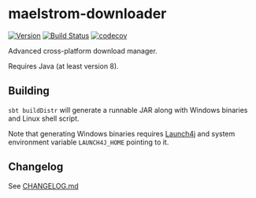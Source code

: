 maelstrom-downloader
=======================

[![Version](https://img.shields.io/github/release/frozenspider/maelstrom-downloader.svg)](https://github.com/frozenspider/maelstrom-downloader/releases)
[![Build Status](https://travis-ci.org/frozenspider/maelstrom-downloader.svg?branch=master)](https://travis-ci.org/frozenspider/maelstrom-downloader)
[![codecov](https://codecov.io/gh/frozenspider/maelstrom-downloader/branch/master/graph/badge.svg)](https://codecov.io/gh/frozenspider/maelstrom-downloader)

Advanced cross-platform download manager.

Requires Java (at least version 8).


Building
--------
`sbt buildDistr` will generate a runnable JAR along with Windows binaries
and Linux shell script.

Note that generating Windows binaries requires [Launch4j](http://launch4j.sourceforge.net/)
and system environment variable `LAUNCH4J_HOME` pointing to it. 


Changelog
---------

See [CHANGELOG.md](CHANGELOG.md)
